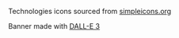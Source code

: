 Technologies icons sourced from <a href="https://simpleicons.org/">simpleicons.org</a>

Banner made with <a href="https://bing.com/create">DALL-E 3</a>
